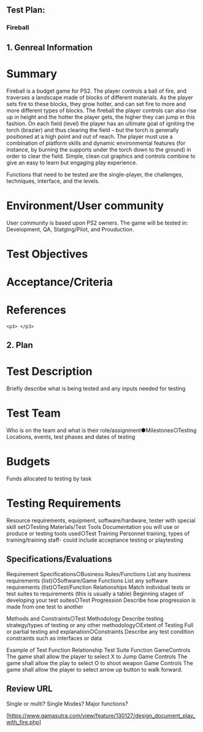 ## Test Plan:


### Fireball

## 1. Genreal Information
  # Summary
  
   <p1>Fireball is a budget game for PS2. The player controls a ball of fire, and traverses a landscape
  made of blocks of different materials. As the player sets fire to these blocks, they grow hotter, and
  can set fire to more and more different types of blocks. The fireball the player controls can also
  rise up in height and the hotter the player gets, the higher they can jump in this fashion.
  On each field (level) the player has an ultimate goal of igniting the torch (brazier) and thus
  clearing the field – but the torch is generally positioned at a high point and out of reach. The
  player must use a combination of platform skills and dynamic environmental features (for
  instance, by burning the supports under the torch down to the ground) in order to clear the field.
  Simple, clean cut graphics and controls combine to give an easy to learn but engaging play
  experience.
  
   Functions that need to be tested are the single-player, the challenges, techniques, interface, and the levels.</p1>
   
   # Environment/User community
   
   <p2>User community is based upon PS2 owners. 
   The game will be tested in:
   Development, QA, Statging/Pilot, and Prouduction.</p2>
   
   # Test Objectives
   <p3> </p3>  
   # Acceptance/Criteria
   <p3> </p3>  
   # References
    <p3> </p3>    
## 2. Plan
# Test Description
Briefly describe what is being tested and any inputs needed for testing
# Test Team
Who is on the team and what is their role/assignment●Milestones○Testing Locations, events, test phases and dates of testing
# Budgets
Funds allocated to testing by task
# Testing Requirements
Resource requirements, equipment, software/hardware, tester with special skill set○Testing Materials/Test Tools
Documentation you will use or produce or testing tools used○Test Training
Personnel training, types of training/training staff- could include acceptance testing or playtesting 
  
## Specifications/Evaluations
  <p4> </p4>
Requirement Specifications○Business Rules/Functions
List any business requirements (list)○Software/Game Functions
List any software requirements (list)○Test/Function Relationships
Match individual tests or test suites to requirements (this is usually a table)
Beginning stages of developing your test suites○Test Progression
Describe how progression is made from one test to another

Methods and Constraints○Test Methodology
Describe testing strategy/types of testing or any other methodology○Extent of Testing
Full or partial testing and explanation○Constraints
Describe any test condition constraints such as interfaces or data

Example of Test Function Relationship
Test Suite  Function
GameControls  The game shall allow the player to select X to Jump
Game Controls The game shall allow the play to select O to shoot weapon
Game Controls The game shall allow the player to select arrow up button to walk forward.

## Review URL
Single or multi?
  Single
Modes?
Major functions?

[https://www.gamasutra.com/view/feature/130127/design_document_play_with_fire.php]
